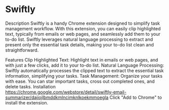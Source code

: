 # Swiftly

Description
Swiftly is a handy Chrome extension designed to simplify task management workflow. With this extension, you can easily clip highlighted text, typically from emails or web pages, and seamlessly add them to your to-do list. Swiftly leverages natural language processing to extract and present only the essential task details, making your to-do list clean and straightforward.

Features
Clip Highlighted Text: Highlight text in emails or web pages, and with just a few clicks, add it to your to-do list.
Natural Language Processing: Swiftly automatically processes the clipped text to extract the essential task information, simplifying your tasks.
Task Management: Organize your tasks with ease. You can star important tasks, cross out completed ones, and delete tasks.
Installation
https://chrome.google.com/webstore/detail/swiftly-email-summarizer/dajiojlbmddkmlncimknlkoekmmoegla
Click "Add to Chrome" to install the extension.
